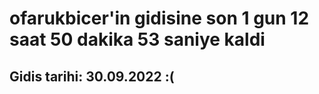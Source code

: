 # ofarukbicer'in gidisine son 1 gun 12 saat 50 dakika 53 saniye kaldi

## Gidis tarihi: 30.09.2022 :(